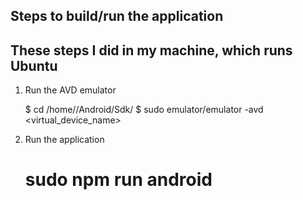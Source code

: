 ## Steps to build/run the application ##

## These steps I did in my machine, which runs Ubuntu
1. Run the AVD emulator

	$ cd /home/<user>/Android/Sdk/
	$ sudo emulator/emulator -avd <virtual_device_name>


2. Run the application

	# sudo npm run android 
